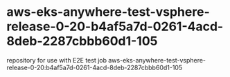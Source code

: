 # aws-eks-anywhere-test-vsphere-release-0-20-b4af5a7d-0261-4acd-8deb-2287cbbb60d1-105
repository for use with E2E test job aws-eks-anywhere-test-vsphere-release-0-20:b4af5a7d-0261-4acd-8deb-2287cbbb60d1-105
